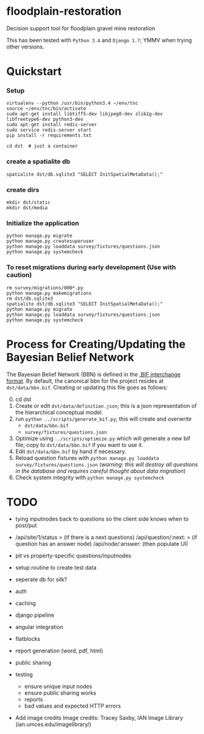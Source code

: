 floodplain-restoration
======================

Decision support tool for floodplain gravel mine restoration

This has been tested with `Python 3.4` and `Django 1.7`; YMMV when trying other versions. 

# Quickstart

### Setup
	virtualenv --python /usr/bin/python3.4 ~/env/tnc
	source ~/env/tnc/bin/activate
	sudo apt-get install libtiff5-dev libjpeg8-dev zlib1g-dev libfreetype6-dev python3-dev 
	sudo apt-get install redis-server
    sudo service redis-server start
	pip install -r requirements.txt

	cd dst  # just a container

### create a spatialite db
	spatialite dst/db.sqlite3 "SELECT InitSpatialMetaData();"


### create dirs
	mkdir dst/static
	mkdir dst/media

### Initialize the application
	python manage.py migrate
	python manage.py createsuperuser
	python manage.py loaddata survey/fixtures/questions.json
	python manage.py systemcheck

### To reset migrations during early development (Use with caution)
	rm survey/migrations/000*.py 
	python manage.py makemigrations
	rm dst/db.sqlite3
	spatialite dst/db.sqlite3 "SELECT InitSpatialMetaData();"
	python manage.py migrate
	python manage.py loaddata survey/fixtures/questions.json
	python manage.py systemcheck

# Process for Creating/Updating the Bayesian Belief Network

The Bayesian Belief Network (BBN) is defined in the [.BIF interchange format](http://www.cs.cmu.edu/~fgcozman/Research/InterchangeFormat/Old/xmlbif02.html). By default, the canonical bbn for the project resides at `dst/data/bbn.bif`. Creating or updating this file goes as follows:

0. cd dst
1. Create or edit `dst/data/definition.json`; this is a json representation of the hierarchical conceptual model. 
2. run `python ../scripts/generate_bif.py`; this will create and *overwrite*
	- `dst/data/bbn.bif`
	- `survey/fixtures/questions.json`
3. Optimize using `../scripts/optimize.py` which will generate a new bif file; copy to `dst/data/bbn.bif` if you want to use it.
4. Edit `dst/data/bbn.bif` by hand if necessary.
5. Reload question fixtures with `python manage.py loaddata survey/fixtures/questions.json` (*warning: this will destroy all questions in the database and requires careful thought about data migration*)
6. Check system integrity with `python manage.py systemcheck`


# TODO
* tying inputnodes back to questions so the client side knows when to post/put
* /api/site/1/status > 
   (if there is a next questions) /api/question/:next: > 
   (if question has an answer node) /api/node/:answer:  (then populate UI)
* pit vs property-specific questions/inputnodes
* setup routine to create test data
* seperate db for silk?
* auth
* caching
* django pipeline
* angular integration
* flatblocks
* report generation (word, pdf, html)
* public sharing
* testing
    - ensure unique input nodes
    - ensure public sharing works
    - reports
    - bad values and expected HTTP errors

* Add image credits
	Image credits:
	Tracey Saxby, IAN Image Library (ian.umces.edu/imagelibrary/)

